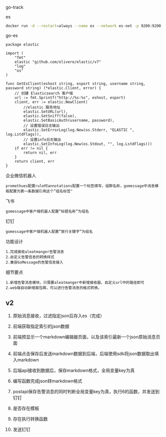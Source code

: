 go-track



es

```bash
docker run -d --restart=always --name es --network es-net -p 9200:9200 -p 9300:9300 --privileged -v /data/es/data:/usr/share/elasticsearch/data -v /data/es/plugins:/usr/share/elasticsearch/plugins -e "discovery.type=single-node" -e "ES_JAVA_OPTS=-Xms512m -Xmx512m" elasticsearch:8.6.0

```

go-es

```
package elastic

import (
	"fmt"
	elastic "github.com/olivere/elastic/v7"
	"log"
	"os"
)

func GetEsClient(eshost string, esport string, username string, password string) (*elastic.Client, error) {
	// 创建 Elasticsearch 客户端
	url := fmt.Sprintf("http://%s:%s", eshost, esport)
	client, err := elastic.NewClient(
		//elastic 服务地址
		elastic.SetURL(url),
		elastic.SetSniff(false),
		elastic.SetBasicAuth(username, password),
		// 设置错误日志输出
		elastic.SetErrorLog(log.New(os.Stderr, "ELASTIC ", log.LstdFlags)),
		// 设置info日志输出
		elastic.SetInfoLog(log.New(os.Stdout, "", log.LstdFlags)))
	if err != nil {
		return nil, err
	}
	return client, err
}

```



企业微信机器人

```
promethues配置rule时annotations配置一个标签填写，组群名称，gomessage中消息模板配置为第一条数据引用这个”组名标签"
```

飞书

```
gomessage中客户端机器人配置“标题名称”为组名
```

钉钉

```
gomessage中客户端机器人配置“放行关键字”为组名
```



功能设计

```
1.完成接收aleatmanger告警消息
2.自定义告警信息的转换样式
2.兼容GoMessage的告警信息接入
```

细节要点

```
1.新增告警消息模块，只需要aleatmanger中新增接收器，自定义url中的路径即可
2.web端自动新增面包屑，可以进行告警消息的格式转换。
```









## v2

1. 原始消息接收，过滤指定json后存入es（完成）
2. 前端获取指定索引的json数据
3. 前端预显示一个markdown编辑器页面，以及该索引最新一个json原始消息页面
4. 前端点击保存后发送markdown数据到后端，后端使用sdk将json数据取出填入markdown
5. 后端api接收到数据后，保存markdown格式，全局变量key为真
6. 编写函数完成json转markdown格式
7. postapi保存告警消息的同时判断全局变量key为真，执行6的函数，并发送到钉钉



1. 是否存在模板
2. 存在执行转换函数
3. 发送钉钉
